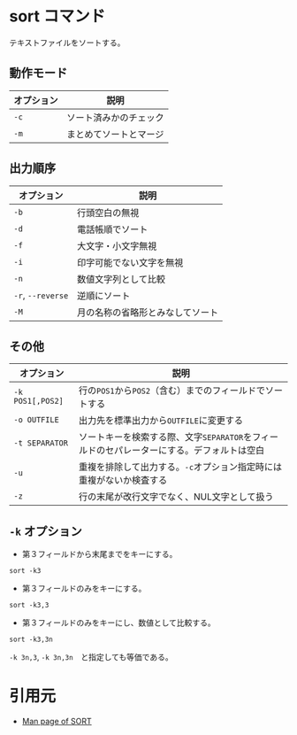 # sort コマンド

テキストファイルをソートする。

## 動作モード

|オプション|説明|
|---|---|
|`-c`|ソート済みかのチェック|
|`-m`|まとめてソートとマージ|

## 出力順序

|オプション|説明|
|---|---|
|`-b`|行頭空白の無視|
|`-d`|電話帳順でソート|
|`-f`|大文字・小文字無視|
|`-i`|印字可能でない文字を無視|
|`-n`|数値文字列として比較|
|`-r`, `--reverse`|逆順にソート|
|`-M`|月の名称の省略形とみなしてソート|

## その他

|オプション|説明|
|---|---|
|`-k POS1[,POS2]`|行の`POS1`から`POS2`（含む）までのフィールドでソートする|
|`-o OUTFILE`|出力先を標準出力から`OUTFILE`に変更する|
|`-t SEPARATOR`|ソートキーを検索する際、文字`SEPARATOR`をフィールドのセパレーターにする。デフォルトは空白|
|`-u`|重複を排除して出力する。`-c`オプション指定時には重複がないか検査する|
|`-z`|行の末尾が改行文字でなく、NUL文字として扱う|

## `-k` オプション

- 第３フィールドから末尾までをキーにする。

```console
sort -k3
```

- 第３フィールドのみをキーにする。

```console
sort -k3,3
```

- 第３フィールドのみをキーにし、数値として比較する。

```console
sort -k3,3n
```

`-k 3n,3`, `-k 3n,3n`　と指定しても等価である。

# 引用元

- [Man page of SORT](https://linuxjm.osdn.jp/html/gnumaniak/man1/sort.1.html)
